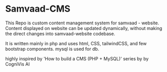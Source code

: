  # Samvaad-CMS

 This Repo is custom content management system for samvaad - website. Content displayed on website
 can be updated dynamically, without making the direct changes into samvaad-website codebase.

 It is written mainly in php and uses html, CSS, tailwindCSS, and few bootstrap components.
 mysql is used for db.

 highly inspired by 'How to build a CMS (PHP + MySQL)' series by by CogniVis AI
